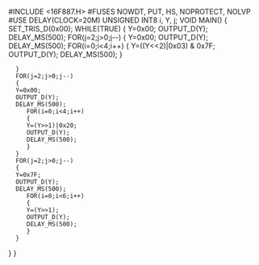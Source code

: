 #INCLUDE <16F887.H>
#FUSES NOWDT, PUT, HS, NOPROTECT, NOLVP
#USE DELAY(CLOCK=20M)
UNSIGNED INT8 i, Y, j;
VOID MAIN()
{
SET_TRIS_D(0x00);
   WHILE(TRUE)
   {
   Y=0x00;
   OUTPUT_D(Y);
   DELAY_MS(500);
      FOR(j=2;j>0;j--)
      {
      Y=0x00;
      OUTPUT_D(Y);
      DELAY_MS(500);
         FOR(i=0;i<4;i++)
         {
         Y=((Y<<2)|0x03) & 0x7F;
         OUTPUT_D(Y);
         DELAY_MS(500);
         }
         
      }
      FOR(j=2;j>0;j--)
      {
      Y=0x00;
      OUTPUT_D(Y);
      DELAY_MS(500);
         FOR(i=0;i<4;i++)
         {
         Y=(Y>>1)|0x20;
         OUTPUT_D(Y);
         DELAY_MS(500);
         }
      }
      FOR(j=2;j>0;j--)
      {
      Y=0x7F;
      OUTPUT_D(Y);
      DELAY_MS(500);
         FOR(i=0;i<6;i++)
         {
         Y=(Y>>1);
         OUTPUT_D(Y);
         DELAY_MS(500);
         }
      }
   }
}
